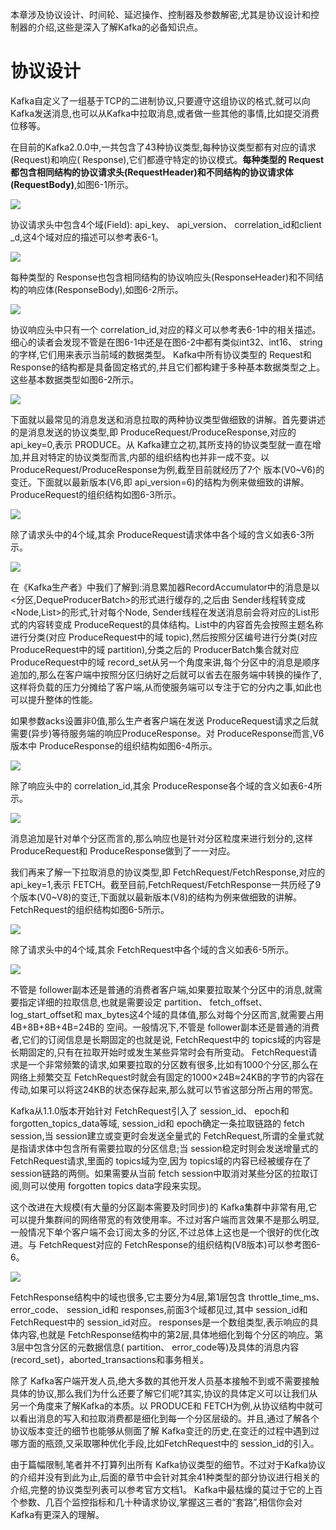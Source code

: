 本章涉及协议设计、时间轮、延迟操作、控制器及参数解密,尤其是协议设计和控制器的介绍,这些是深入了解Kafka的必备知识点。

# 协议设计

Kafka自定义了一组基于TCP的二进制协议,只要遵守这组协议的格式,就可以向 Kafka发送消息,也可以从Kafka中拉取消息,或者做一些其他的事情,比如提交消费位移等。

在目前的Kafka2.0.0中,一共包含了43种协议类型,每种协议类型都有对应的请求(Request)和响应( Response),它们都遵守特定的协议模式。**每种类型的 Request都包含相同结构的协议请求头(RequestHeader)和不同结构的协议请求体(RequestBody)**,如图6-1所示。

![](.\img\协议设计01.png)		

协议请求头中包含4个域(Field): api_key、 api_version、 correlation_id和client _d,这4个域对应的描述可以参考表6-1。

![](.\img\协议设计02.png)	

每种类型的 Response也包含相同结构的协议响应头(ResponseHeader)和不同结构的响应体(ResponseBody),如图6-2所示。

![](.\img\协议设计03.png)	

协议响应头中只有一个 correlation_id,对应的释义可以参考表6-1中的相关描述。
细心的读者会发现不管是在图6-1中还是在图6-2中都有类似int32、int16、 string的字样,它们用来表示当前域的数据类型。 Kafka中所有协议类型的 Request和 Response的结构都是具备固定格式的,并且它们都构建于多种基本数据类型之上。这些基本数据类型如图6-2所示。

![](.\img\协议设计04.png)	

下面就以最常见的消息发送和消息拉取的两种协议类型做细致的讲解。首先要讲述的是消息发送的协议类型,即 ProduceRequest/ProduceResponse,对应的 api_key=0,表示 PRODUCE。从 Kafka建立之初,其所支持的协议类型就一直在增加,并且对特定的协议类型而言,内部的组织结构也并非一成不变。以 ProduceRequest/ProduceResponse为例,截至目前就经历了7个
版本(V0~V6)的变迁。下面就以最新版本(V6,即 api_version=6)的结构为例来做细致的讲解。 ProduceRequest的组织结构如图6-3所示。

![](.\img\协议设计05.png)	



除了请求头中的4个域,其余 ProduceRequest请求体中各个域的含义如表6-3所示。

![](.\img\协议设计06.png)	

在《Kafka生产者》中我们了解到:消息累加器RecordAccumulator中的消息是以<分区,DequeProducerBatch>的形式进行缓存的,之后由 Sender线程转变成<Node,List<ProducerBatch>>的形式,针对每个Node, Sender线程在发送消息前会将对应的List<ProducerBatch>形式的内容转变成 ProduceRequest的具体结构。List<ProducerBatch>中的内容首先会按照主题名称进行分类(对应 ProduceRequest中的域 topic),然后按照分区编号进行分类(对应 ProduceRequest中的域 partition),分类之后的 ProducerBatch集合就对应 ProduceRequest中的域 record_set从另一个角度来讲,每个分区中的消息是顺序追加的,那么在客户端中按照分区归纳好之后就可以省去在服务端中转换的操作了,这样将负载的压力分摊给了客户端,从而使服务端可以专注于它的分内之事,如此也可以提升整体的性能。

如果参数acks设置非0值,那么生产者客户端在发送 ProduceRequest请求之后就需要(异步)等待服务端的响应ProduceResponse。对 ProduceResponse而言,V6版本中 ProduceResponse的组织结构如图6-4所示。

![](.\img\协议设计07.png)	

除了响应头中的 correlation_id,其余 ProduceResponse各个域的含义如表6-4所示。

![](.\img\协议设计08.png)	

消息追加是针对单个分区而言的,那么响应也是针对分区粒度来进行划分的,这样ProduceRequest和 ProduceResponse做到了一一对应。

我们再来了解一下拉取消息的协议类型,即 FetchRequest/FetchResponse,对应的 api_key=1,表示 FETCH。截至目前,FetchRequest/FetchResponse一共历经了9个版本(V0~V8)的变迁,下面就以最新版本(V8)的结构为例来做细致的讲解。 FetchRequest的组织结构如图6-5所示。

![](.\img\协议设计09.png)	



除了请求头中的4个域,其余 FetchRequest中各个域的含义如表6-5所示。

![](.\img\协议设计10.png)	

不管是 follower副本还是普通的消费者客户端,如果要拉取某个分区中的消息,就需要指定详细的拉取信息,也就是需要设定 partition、 fetch_offset、log_start_offset和 max_bytes这4个域的具体值,那么对每个分区而言,就需要占用4B+8B+8B+4B=24B的
空间。一般情况下,不管是 follower副本还是普通的消费者,它们的订阅信息是长期固定的也就是说, FetchRequest中的 topics域的内容是长期固定的,只有在拉取开始时或发生某些异常时会有所变动。 FetchRequest请求是一个非常频繁的请求,如果要拉取的分区数有很多,比如有1000个分区,那么在网络上频繁交互 FetchRequest时就会有固定的1000×24B≈24KB的字节的内容在传动,如果可以将这24KB的状态保存起来,那么就可以节省这部分所占用的带宽。

Kafka从1.1.0版本开始针对 FetchRequest引入了 session_id、 epoch和 forgotten_topics_data等域, session_id和 epoch确定一条拉取链路的 fetch session,当 session建立或变更时会发送全量式的 FetchRequest,所谓的全量式就是指请求体中包含所有需要拉取的分区信息;当 session稳定时则会发送增量式的 FetchRequest请求,里面的 topics域为空,因为 topics域的内容已经被缓存在了 session链路的两侧。如果需要从当前 fetch session中取消对某些分区的拉取订阅,则可以使用 forgotten topics data字段来实现。

这个改进在大规模(有大量的分区副本需要及时同步)的 Kafka集群中非常有用,它可以提升集群间的网络带宽的有效使用率。不过对客户端而言效果不是那么明显,一般情况下单个客户端不会订阅太多的分区,不过总体上这也是一个很好的优化改进。与 FetchRequest对应的 FetchResponse的组织结构(V8版本)可以参考图6-6。

![](.\img\协议设计11.png)	



FetchResponse结构中的域也很多,它主要分为4层,第1层包含 throttle_time_ms、error_code、 session_id和 responses,前面3个域都见过,其中 session_id和FetchRequest中的 session_id对应。 responses是一个数组类型,表示响应的具体内容,也就是 FetchResponse结构中的第2层,具体地细化到每个分区的响应。第3层中包含分区的元数据信息( partition、 error_code等)及具体的消息内容(record_set)，aborted_transactions和事务相关。

除了 Kafka客户端开发人员,绝大多数的其他开发人员基本接触不到或不需要接触具体的协议,那么我们为什么还要了解它们呢?其实,协议的具体定义可以让我们从另一个角度来了解Kafka的本质。以 PRODUCE和 FETCH为例,从协议结构中就可以看出消息的写入和拉取消费都是细化到每一个分区层级的。并且,通过了解各个协议版本变迁的细节也能够从侧面了解 Kafka变迁的历史,在变迁的过程中遇到过哪方面的瓶颈,又采取哪种优化手段,比如FetchRequest中的 session_id的引入。

由于篇幅限制,笔者并不打算列出所有 Kafka协议类型的细节。不过对于Kafka协议的介绍并没有到此为止,后面的章节中会针对其余41种类型的部分协议进行相关的介绍,完整的协议类型列表可以参考官方文档1。 Kafka中最枯燥的莫过于它的上百个参数、几百个监控指标和几十种请求协议,掌握这三者的“套路”,相信你会对 Kafka有更深入的理解。